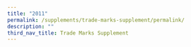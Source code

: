 ```yaml
---
title: "2011"
permalink: /supplements/trade-marks-supplement/permalink/
description: ""
third_nav_title: Trade Marks Supplement
---
```

